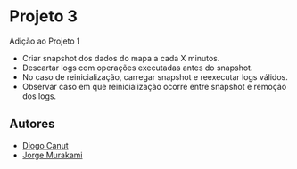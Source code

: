 # Projeto 3
Adição ao Projeto 1

* Criar snapshot dos dados do mapa a cada X minutos.
* Descartar logs com operações executadas antes do snapshot.
* No caso de reinicialização, carregar snapshot e reexecutar logs válidos.
* Observar caso em que reinicialização ocorre entre snapshot e remoção dos logs.

## Autores
* [Diogo Canut](https://github.com/diogocanut)
* [Jorge Murakami](https://github.com/jchami)